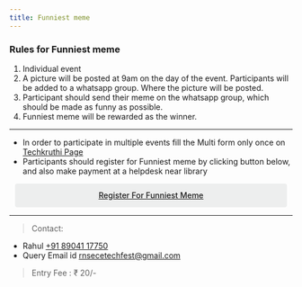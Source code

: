 ```yaml
---
title: Funniest meme 
---
```



### Rules for Funniest meme


1. Individual event 
2. A picture will be posted at 9am on the day of the event. Participants will be added to a whatsapp group. Where the picture will be posted.
3. Participant should send their meme on the whatsapp group, which should be made as funny as possible.
4. Funniest meme will be rewarded as the winner.


<hr>


* In order to participate in multiple events fill the Multi form only once on <a  target="_blank" href="https://ecernsit.github.io/techkruthi"> Techkruthi Page </a>
* Participants should register for Funniest meme by clicking button below, and also make payment at a helpdesk near library


<div class='button -regular center'>
<a  target="_blank" href="https://docs.google.com/forms/d/e/1FAIpQLSc83hIMtFDfkijuWImWyzsrjhS-MCOs1wItnCjo5DSuIYZdzQ/viewform?usp=sf_link">Register for Funniest meme</a> 
</div>


<hr>


> Contact:
  
* Rahul <a href="tel:+918904117750">+91 89041 17750</a>
* Query Email id   <a href="mailto:{{ site.email }}">rnsecetechfest@gmail.com</a>

> Entry Fee : ₹ 20/-
<style>
.button {
  display: flex;
  overflow: hidden;

  margin: 10px;
  padding: 12px 12px;

  cursor: pointer;
  user-select: none;
  transition: all 60ms ease-in-out;
  text-align: center;
  white-space: nowrap;
  text-decoration: none !important;
  text-transform: none;
  text-transform: capitalize;

  color: #fff;
  border: 0 none;
  border-radius: 4px;

  font-size: 14px;
  font-weight: 500;
  line-height: 1.3;

  -webkit-appearance: none;
  -moz-appearance:    none;
  appearance:         none;
 
  justify-content: center;
  align-items: center;
  flex: 0 0 160px;

  &:hover {
    transition: all 60ms ease;

    opacity: .85;
  }
  
  &:active {
    transition: all 60ms ease;
    opacity: .75;
  }
  
  &:focus {
    outline: 1px dotted #959595;
    outline-offset: -4px;
  }
}


.button.-regular {
  color: #202129;
  background-color: #edeeee;
  
  &:hover {
    color: #202129;
    background-color: #e1e2e2;
    opacity: 1;
  }
  
  &:active {
    background-color: #d5d6d6;
    opacity: 1;
  }
}
</style>

